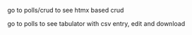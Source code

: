 go to polls/crud to see htmx based crud


go to polls to see tabulator with csv entry, edit and download
